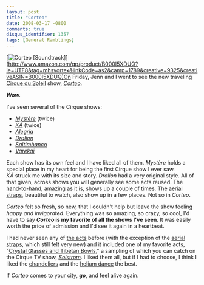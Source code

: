 ```yaml
---
layout: post
title: "Corteo"
date: 2008-03-17 -0800
comments: true
disqus_identifier: 1357
tags: [General Ramblings]
---
```

[![Corteo
[Soundtrack]](http://ecx.images-amazon.com/images/I/51CCK0NM72L._AA240_.jpg)](<http://www.amazon.com/gp/product/B000I5XDUQ?ie=UTF8&tag=mhsvortex&linkCode=as2&camp=1789&creative=9325&creativeASIN=B000I5XDUQ)On>
Friday, Jenn and I went to see the new traveling [Cirque du
Soleil](http://www.cirquedusoleil.com) show,
*[Corteo](http://www.cirquedusoleil.com/CirqueDuSoleil/en/showstickets/corteo/intro/intro.htm)*.

***Wow.***

I've seen several of the Cirque shows:

- *[Mystère](http://www.cirquedusoleil.com/CirqueDuSoleil/en/showstickets/mystere/mystere-Las-Vegas.htm)*
    (twice)
- [*KÀ*](http://www.cirquedusoleil.com/CirqueDuSoleil/en/showstickets/ka/home/intro.htm)
    (twice)
- [*Alegría*](http://www.cirquedusoleil.com/CirqueDuSoleil/en/showstickets/alegria/intro/intro.htm)
- *[Dralion](http://www.cirquedusoleil.com/CirqueDuSoleil/en/showstickets/dralion/intro/intro.htm)*
- [*Saltimbanco*](http://www.cirquedusoleil.com/CirqueDuSoleil/en/showstickets/saltimbanco/intro/intro.htm)
- *[Varekai](http://www.cirquedusoleil.com/CirqueDuSoleil/en/showstickets/varekai/intro/intro.htm)*

Each show has its own feel and I have liked all of them. *Mystère* holds
a special place in my heart for being the first Cirque show I ever saw.
*KÀ* struck me with its size and story. *Dralion* had a very original
style. All of that given, across shows you will generally see some acts
reused. The
[hand-to-hand](http://www.cirquedusoleil.com/CirqueDuSoleil/en/showstickets/Mystere/Mystere-acts1.htm),
amazing as it is, shows up a couple of times. The [aerial
straps](http://www.cirquedusoleil.com/CirqueDuSoleil/en/showstickets/varekai/acts/aerial_straps.htm),
beautiful to watch, also show up in a few places. Not so in *Corteo*.

*Corteo* felt so fresh, so new, that I couldn't help but leave the show
feeling *happy and invigorated*. Everything was so amazing, so crazy, so
cool, I'd have to say ***Corteo* is my favorite of all the shows I've
seen**. It was easily worth the price of admission and I'd see it again
in a heartbeat.

I had never seen any of [the
acts](http://www.cirquedusoleil.com/CirqueDuSoleil/en/showstickets/corteo/acts/acrobatic.htm)
before (with the exception of the [aerial
straps](http://www.cirquedusoleil.com/CirqueDuSoleil/en/showstickets/corteo/acts/straps.htm),
which still felt very new) and it included one of my favorite acts,
"[Crystal Glasses and Tibetan
Bowls](http://www.cirquedusoleil.com/CirqueDuSoleil/en/showstickets/corteo/acts/glasses.htm),"
a sampling of which you can catch on the Cirque TV show,
*[Solstrom](http://www.amazon.com/gp/product/B0007SMGTI?ie=UTF8&tag=mhsvortex&linkCode=as2&camp=1789&creative=9325&creativeASIN=B0007SMGTI)*.
I liked them all, but if I had to choose, I think I liked the
[chandeliers](http://www.cirquedusoleil.com/CirqueDuSoleil/en/showstickets/corteo/acts/chandeliers.htm)
and the [helium
dance](http://www.cirquedusoleil.com/CirqueDuSoleil/en/showstickets/corteo/acts/helium.htm)
the best.

If *Corteo* comes to your city, ***go***, and feel alive again.
